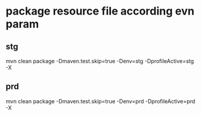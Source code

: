 # package resource file according evn param

## stg
mvn clean package -Dmaven.test.skip=true -Denv=stg -DprofileActive=stg -X

## prd
mvn clean package -Dmaven.test.skip=true -Denv=prd -DprofileActive=prd -X